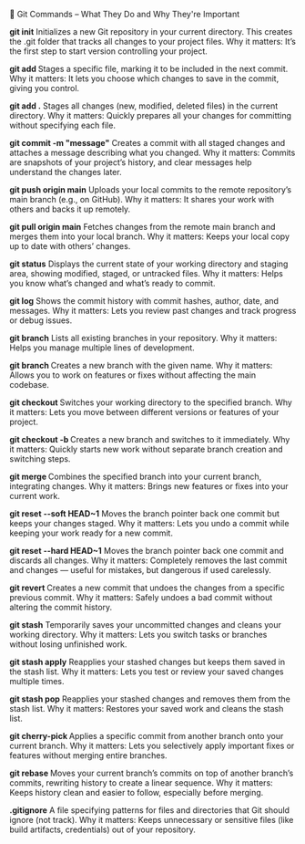 📘 Git Commands – What They Do and Why They're Important

**git init**
Initializes a new Git repository in your current directory.
This creates the .git folder that tracks all changes to your project files.
Why it matters: It’s the first step to start version controlling your project.

**git add <file>**
Stages a specific file, marking it to be included in the next commit.
Why it matters: It lets you choose which changes to save in the commit, giving you control.

**git add .**
Stages all changes (new, modified, deleted files) in the current directory.
Why it matters: Quickly prepares all your changes for committing without specifying each file.

**git commit -m "message"**
Creates a commit with all staged changes and attaches a message describing what you changed.
Why it matters: Commits are snapshots of your project’s history, and clear messages help understand the changes later.

**git push origin main**
Uploads your local commits to the remote repository’s main branch (e.g., on GitHub).
Why it matters: It shares your work with others and backs it up remotely.

**git pull origin main**
Fetches changes from the remote main branch and merges them into your local branch.
Why it matters: Keeps your local copy up to date with others’ changes.

**git status**
Displays the current state of your working directory and staging area, showing modified, staged, or untracked files.
Why it matters: Helps you know what’s changed and what’s ready to commit.

**git log**
Shows the commit history with commit hashes, author, date, and messages.
Why it matters: Lets you review past changes and track progress or debug issues.

**git branch**
Lists all existing branches in your repository.
Why it matters: Helps you manage multiple lines of development.

**git branch <branch-name>**
Creates a new branch with the given name.
Why it matters: Allows you to work on features or fixes without affecting the main codebase.

**git checkout <branch-name>**
Switches your working directory to the specified branch.
Why it matters: Lets you move between different versions or features of your project.

**git checkout -b <branch-name>**
Creates a new branch and switches to it immediately.
Why it matters: Quickly starts new work without separate branch creation and switching steps.

**git merge <branch-name>**
Combines the specified branch into your current branch, integrating changes.
Why it matters: Brings new features or fixes into your current work.

**git reset --soft HEAD~1**
Moves the branch pointer back one commit but keeps your changes staged.
Why it matters: Lets you undo a commit while keeping your work ready for a new commit.

**git reset --hard HEAD~1**
Moves the branch pointer back one commit and discards all changes.
Why it matters: Completely removes the last commit and changes — useful for mistakes, but dangerous if used carelessly.

**git revert <commit-hash>**
Creates a new commit that undoes the changes from a specific previous commit.
Why it matters: Safely undoes a bad commit without altering the commit history.

**git stash**
Temporarily saves your uncommitted changes and cleans your working directory.
Why it matters: Lets you switch tasks or branches without losing unfinished work.

**git stash apply**
Reapplies your stashed changes but keeps them saved in the stash list.
Why it matters: Lets you test or review your saved changes multiple times.

**git stash pop**
Reapplies your stashed changes and removes them from the stash list.
Why it matters: Restores your saved work and cleans the stash list.

**git cherry-pick <commit-hash>**
Applies a specific commit from another branch onto your current branch.
Why it matters: Lets you selectively apply important fixes or features without merging entire branches.

**git rebase <branch>**
Moves your current branch’s commits on top of another branch’s commits, rewriting history to create a linear sequence.
Why it matters: Keeps history clean and easier to follow, especially before merging.

**.gitignore**
A file specifying patterns for files and directories that Git should ignore (not track).
Why it matters: Keeps unnecessary or sensitive files (like build artifacts, credentials) out of your repository.